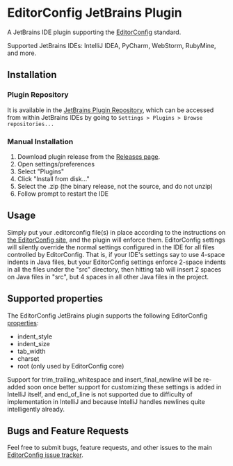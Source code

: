 # EditorConfig JetBrains Plugin

A JetBrains IDE plugin supporting the [EditorConfig][] standard.

Supported JetBrains IDEs: IntelliJ IDEA, PyCharm, WebStorm, RubyMine, and more.

## Installation

### Plugin Repository

It is available in the
[JetBrains Plugin Repository](http://plugins.jetbrains.com/plugin/7294), which
can be accessed from within JetBrains IDEs by going to
`Settings > Plugins > Browse repositories...`

### Manual Installation

1. Download plugin release from the [Releases page][].
2. Open settings/preferences
3. Select "Plugins"
4. Click "Install from disk..."
5. Select the .zip (the binary release, not the source, and do not unzip)
6. Follow prompt to restart the IDE

## Usage

Simply put your .editorconfig file(s) in place according to the instructions on [the EditorConfig site](www.editorconfig.org), and the plugin will enforce them. EditorConfig settings will silently override the normal settings configured in the IDE for all files controlled by EditorConfig. That is, if your IDE's settings say to use 4-space indents in Java files, but your EditorConfig settings enforce 2-space indents in all the files under the "src" directory, then hitting tab will insert 2 spaces on Java files in "src", but 4 spaces in all other Java files in the project.

## Supported properties

The EditorConfig JetBrains plugin supports the following EditorConfig
[properties][]:

* indent_style
* indent_size
* tab_width
* charset
* root (only used by EditorConfig core)

Support for trim_trailing_whitespace and insert_final_newline will be re-added soon once better support for customizing these settings is added in IntelliJ itself, and end_of_line is not supported due to difficulty of implementation in IntelliJ and because IntelliJ handles newlines quite intelligently already.

## Bugs and Feature Requests

Feel free to submit bugs, feature requests, and other issues to the main
[EditorConfig issue tracker][].

[EditorConfig]: http://editorconfig.org
[properties]: http://github.com/editorconfig/editorconfig/wiki/EditorConfig-Properties
[EditorConfig issue tracker]: https://github.com/editorconfig/editorconfig/issues
[Releases page]: https://github.com/editorconfig/editorconfig-jetbrains/releases
